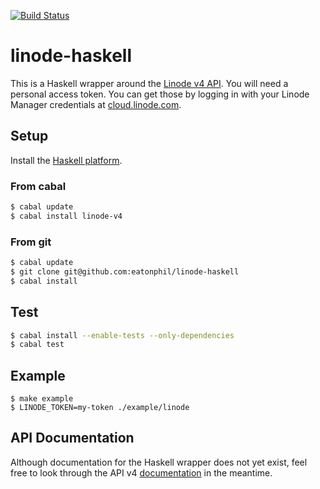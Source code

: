 [![Build Status](https://travis-ci.org/eatonphil/linode-haskell.svg?branch=master)](https://travis-ci.org/eatonphil/linode-haskell)

# linode-haskell

This is a Haskell wrapper around the [Linode v4 API](https://developers.linode.com/reference/).
You will need a personal access token. You can get those by logging in with your Linode Manager credentials
at [cloud.linode.com](https://cloud.linode.com).

## Setup

Install the [Haskell platform](https://www.haskell.org/platform/).

### From cabal

```bash
$ cabal update
$ cabal install linode-v4
```

### From git

```bash
$ cabal update
$ git clone git@github.com:eatonphil/linode-haskell
$ cabal install
```

## Test

```bash
$ cabal install --enable-tests --only-dependencies
$ cabal test
```

## Example

```
$ make example
$ LINODE_TOKEN=my-token ./example/linode
```

## API Documentation

Although documentation for the Haskell wrapper does not yet exist,
feel free to look through the API v4 [documentation](https://developers.linode.com/reference/)
in the meantime.
